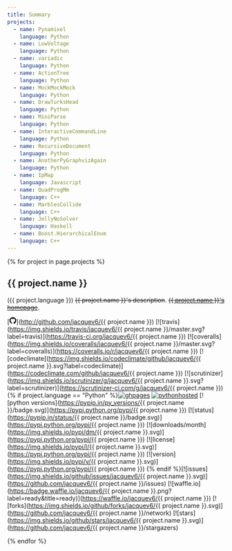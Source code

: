 ```yaml
---
title: Summary
projects:
  - name: Pynamixel
    language: Python
  - name: LowVoltage
    language: Python
  - name: variadic
    language: Python
  - name: ActionTree
    language: Python
  - name: MockMockMock
    language: Python
  - name: DrawTurksHead
    language: Python
  - name: MiniParse
    language: Python
  - name: InteractiveCommandLine
    language: Python
  - name: RecursiveDocument
    language: Python
  - name: AnotherPyGraphvizAgain
    language: Python
  - name: IpMap
    language: Javascript
  - name: QuadProgMm
    language: C++
  - name: MarblesCollide
    language: C++
  - name: JellyNoSolver
    language: Haskell
  - name: Boost.HierarchicalEnum
    language: C++
---
```


{% for project in page.projects %}

{{ project.name }}
---------------------------

({{ project.language }}) <span id="{{ project.name }}_desc"><del>{{ project.name }}'s description</del></span>.
<a id="{{ project.name }}_home" href="/"><del>{{ project.name }}'s homepage</a>.

[![github](/GitHub-Mark-16px.png)](http://github.com/jacquev6/{{ project.name }})
[![travis](https://img.shields.io/travis/jacquev6/{{ project.name }}/master.svg?label=travis)](https://travis-ci.org/jacquev6/{{ project.name }})
[![coveralls](https://img.shields.io/coveralls/jacquev6/{{ project.name }}/master.svg?label=coveralls)](https://coveralls.io/r/jacquev6/{{ project.name }})
[![codeclimate](https://img.shields.io/codeclimate/github/jacquev6/{{ project.name }}.svg?label=codeclimate)](https://codeclimate.com/github/jacquev6/{{ project.name }})
[![scrutinizer](https://img.shields.io/scrutinizer/g/jacquev6/{{ project.name }}.svg?label=scrutinizer)](https://scrutinizer-ci.com/g/jacquev6/{{ project.name }})
{% if project.language == "Python" %}<a href="http://jacquev6.github.io/{{ project.name }}"><img alt="ghpages" id="{{ project.name }}_ghpages" src="https://img.shields.io/badge/github_pages-unknown-lightgrey.svg" /></a>
<a href="http://pythonhosted.org/{{ project.name }}"><img alt="pythonhosted" id="{{ project.name }}_pythonhosted" src="https://img.shields.io/badge/pythonhosted-unknown-lightgrey.svg" /></a>
[![python versions](https://pypip.in/py_versions/{{ project.name }}/badge.svg)](https://pypi.python.org/pypi/{{ project.name }})
[![status](https://pypip.in/status/{{ project.name }}/badge.svg)](https://pypi.python.org/pypi/{{ project.name }})
[![downloads/month](https://img.shields.io/pypi/dm/{{ project.name }}.svg)](https://pypi.python.org/pypi/{{ project.name }})
[![license](https://img.shields.io/pypi/l/{{ project.name }}.svg)](https://pypi.python.org/pypi/{{ project.name }})
[![version](https://img.shields.io/pypi/v/{{ project.name }}.svg)](https://pypi.python.org/pypi/{{ project.name }})
{% endif %}[![issues](https://img.shields.io/github/issues/jacquev6/{{ project.name }}.svg)](https://github.com/jacquev6/{{ project.name }}/issues)
[![waffle.io](https://badge.waffle.io/jacquev6/{{ project.name }}.png?label=ready&title=ready)](https://waffle.io/jacquev6/{{ project.name }})
[![forks](https://img.shields.io/github/forks/jacquev6/{{ project.name }}.svg)](https://github.com/jacquev6/{{ project.name }}/network)
[![stars](https://img.shields.io/github/stars/jacquev6/{{ project.name }}.svg)](https://github.com/jacquev6/{{ project.name }}/stargazers)

{% endfor %}

<script type="text/javascript" src="https://raw.githubusercontent.com/k33g/gh3/master/gh3.js"></script>

<script type="text/javascript">
    var user = new Gh3.User("jacquev6");
{% for project in page.projects %}

    new Gh3.Repository("{{ project.name }}", user).fetch(function (err, res) {
        $("#{{ project.name }}_desc").html(res.description);
        $("#{{ project.name }}_home").html(res.homepage);
        $("#{{ project.name }}_home").attr("href", res.homepage);
    });

{% if project.language == "Python" %}
    $.ajax({
        url: "http://dyn.vincent-jacques.net/exists?url=http://jacquev6.github.io/{{ project.name }}",
        success: function(message, text, response) {
            if(message.status == 200) {
                $("#{{ project.name }}_ghpages").attr("src", "https://img.shields.io/badge/github_pages-200-red.svg");
            } else if(message.status == 404) {
                $("#{{ project.name }}_ghpages").attr("src", "https://img.shields.io/badge/github_pages-404-green.svg");
            }
        }
    });
    $.ajax({
        url: "http://dyn.vincent-jacques.net/exists?url=http://pythonhosted.org/{{ project.name }}",
        success: function(message, text, response) {
            if(message.status == 200) {
                $("#{{ project.name }}_pythonhosted").attr("src", "https://img.shields.io/badge/pythonhosted-200-green.svg");
            } else if(message.status == 404) {
                $("#{{ project.name }}_pythonhosted").attr("src", "https://img.shields.io/badge/pythonhosted-404-red.svg");
            }
        }
    });
{% endif %}
{% endfor %}
</script>
